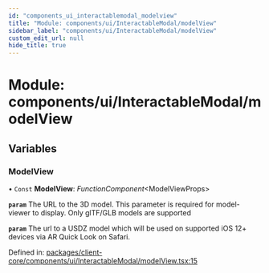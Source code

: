 ```yaml
---
id: "components_ui_interactablemodal_modelview"
title: "Module: components/ui/InteractableModal/modelView"
sidebar_label: "components/ui/InteractableModal/modelView"
custom_edit_url: null
hide_title: true
---
```


# Module: components/ui/InteractableModal/modelView

## Variables

### ModelView

• `Const` **ModelView**: *FunctionComponent*<ModelViewProps\>

**`param`** The URL to the 3D model. This parameter is required for model-viewer to display. Only glTF/GLB models are supported

**`param`** The url to a USDZ model which will be used on supported iOS 12+ devices via AR Quick Look on Safari.

Defined in: [packages/client-core/components/ui/InteractableModal/modelView.tsx:15](https://github.com/xr3ngine/xr3ngine/blob/56376a778/packages/client-core/components/ui/InteractableModal/modelView.tsx#L15)
